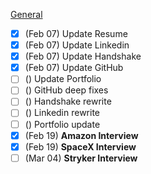 <u>General</u>

- [x] (Feb 07) Update Resume
- [x] (Feb 07) Update Linkedin
- [x] (Feb 07) Update Handshake
- [x] (Feb 07) Update GitHub
- [ ] () Update Portfolio
- [ ] () GitHub deep fixes
- [ ] () Handshake rewrite
- [ ] () Linkedin rewrite
- [ ] () Portfolio update
- [x] (Feb 19) **Amazon Interview**
- [x] (Feb 19) **SpaceX Interview**
- [ ] (Mar 04) **Stryker Interview**
